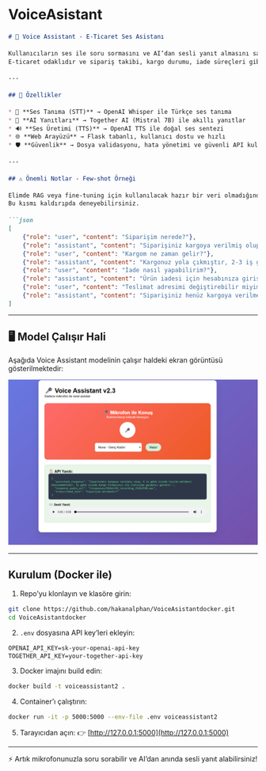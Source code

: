 # VoiceAsistant



````markdown
# 🎤 Voice Assistant - E-Ticaret Ses Asistanı

Kullanıcıların ses ile soru sormasını ve AI’dan sesli yanıt almasını sağlayan modern bir sesli asistan uygulaması.  
E-ticaret odaklıdır ve sipariş takibi, kargo durumu, iade süreçleri gibi müşteri hizmetleri sorularına yanıt verir.

---

## 🌟 Özellikler

* 🎤 **Ses Tanıma (STT)** → OpenAI Whisper ile Türkçe ses tanıma  
* 🤖 **AI Yanıtları** → Together AI (Mistral 7B) ile akıllı yanıtlar  
* 🔊 **Ses Üretimi (TTS)** → OpenAI TTS ile doğal ses sentezi  
* 🌐 **Web Arayüzü** → Flask tabanlı, kullanıcı dostu ve hızlı  
* 🛡️ **Güvenlik** → Dosya validasyonu, hata yönetimi ve güvenli API kullanımı  

---

## ⚠️ Önemli Notlar - Few-shot Örneği

Elimde RAG veya fine-tuning için kullanılacak hazır bir veri olmadığından, modelin yanıtlarını yönlendirmek için **Few-shot** kullandım.  
Bu kısmı kaldırıpda deneyebilirsiniz.

```json
[
    {"role": "user", "content": "Siparişim nerede?"},
    {"role": "assistant", "content": "Siparişiniz kargoya verilmiş olup, 4 iş günü içinde teslim edilmesi beklenmektedir."},
    {"role": "user", "content": "Kargom ne zaman gelir?"},
    {"role": "assistant", "content": "Kargonuz yola çıkmıştır, 2-3 iş günü içinde adresinize teslim edilmesi beklenmektedir."},
    {"role": "user", "content": "İade nasıl yapabilirim?"},
    {"role": "assistant", "content": "Ürün iadesi için hesabınıza giriş yapıp, 'Siparişlerim' bölümünden iade talebi oluşturabilirsiniz. Kargo görevlisi ürünü adresinizden alacaktır."},
    {"role": "user", "content": "Teslimat adresimi değiştirebilir miyim?"},
    {"role": "assistant", "content": "Siparişiniz henüz kargoya verilmediyse, adres değişikliğini müşteri panelinizden yapabilirsiniz. Eğer kargoya verildiyse kargo firması ile iletişime geçmeniz gerekir."}
]
````

---

## 🖥️ Model Çalışır Hali

Aşağıda Voice Assistant modelinin çalışır haldeki ekran görüntüsü gösterilmektedir:

![Model Çalışır Hal](ekran_goruntusu.png)

---


##  Kurulum (Docker ile)

1. Repo’yu klonlayın ve klasöre girin:

```bash
git clone https://github.com/hakanalphan/VoiceAsistantdocker.git
cd VoiceAsistantdocker
```

2. `.env` dosyasına API key’leri ekleyin:

```
OPENAI_API_KEY=sk-your-openai-api-key
TOGETHER_API_KEY=your-together-api-key
```

3. Docker imajını build edin:

```bash
docker build -t voiceassistant2 .
```

4. Container’ı çalıştırın:

```bash
docker run -it -p 5000:5000 --env-file .env voiceassistant2
```

5. Tarayıcıdan açın:
   👉 [http://127.0.0.1:5000](http://127.0.0.1:5000)

---

⚡ Artık mikrofonunuzla soru sorabilir ve AI’dan anında sesli yanıt alabilirsiniz!

```












